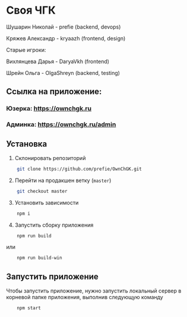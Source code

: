 # Своя ЧГК

Шушарин Николай - prefie (backend, devops)

Кряжев Александр - kryaazh (frontend, design)

Старые игроки:

Вихлянцева Дарья - DaryaVkh (frontend)

Шрейн Ольга - OlgaShreyn (backend, testing)



## Ссылка на приложение:

### Юзерка: https://ownchgk.ru
### Админка: https://ownchgk.ru/admin

## Установка

1) Склонировать репозиторий
```bash
    git clone https://github.com/prefie/OwnChGK.git
```   

2) Перейти на продакшен ветку (`master`)
```bash
    git checkout master
```

3) Установить зависимости
```bash
    npm i
```

4) Запустить сборку приложения
```bash
    npm run build
```
или
```bash
    npm run build-win
```

## Запустить приложение

Чтобы запустить приложение, нужно запустить локальный сервер в корневой папке
приложения, выполнив следующую команду
```bash
    npm start
```
